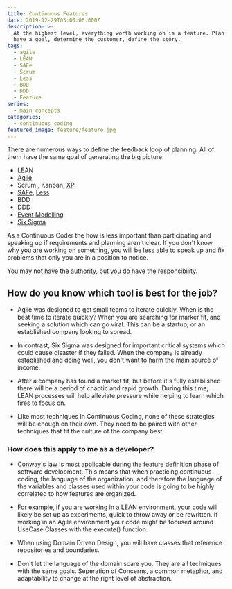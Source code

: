 ```yaml
---
title: Continuous Features
date: 2019-12-29T03:00:06.000Z
description: >-
  At the highest level, everything worth working on is a feature. Plan them out,
  have a goal, determine the customer, define the story.
tags:
  - agile
  - LEAN
  - SAFe
  - Scrum
  - Less
  - BDD
  - DDD
  - Feature
series:
  - main concepts
categories:
  - continuous coding
featured_image: feature/feature.jpg
---
```


There are numerous ways to define the feedback loop of planning. All of them have the same goal of generating the big picture.

- LEAN
- [Agile](/posts/agile)
- Scrum , Kanban, [XP](https://ronjeffries.com/xprog/what-is-extreme-programming/)
- [SAFe](https://www.scaledagileframework.com/), [Less](https://less.works/)
- BDD
- DDD
- [Event Modelling](https://eventmodeling.org/)
- [Six Sigma](https://en.wikipedia.org/wiki/Six_Sigma)

As a Continuous Coder the how is less important than participating and speaking up if requirements and planning aren't clear. If you don't know why you are working on something, you will be less able to speak up and fix problems that only you are in a position to notice.

You may not have the authority, but you do have the responsibility.


## How do you know which tool is best for the job?

  * Agile was designed to get small teams to iterate quickly.
When is the best time to iterate quickly? When you are searching for marker fit, and seeking a solution which can go viral. This can be a startup, or an established company looking to spread.
  * In contrast, Six Sigma was designed for important critical systems which could cause disaster if they failed. When the company is already established and doing well, you don't want to harm the main source of income.
  * After a company has found a market fit, but before it's fully established there will be a period of chaotic and rapid growth. During this time, LEAN processes will help alleviate pressure while helping to learn which fires to focus on.

  * Like most techniques in Continuous Coding, none of these strategies will be enough on their own. They need to be paired with other techniques that fit the culture of the company best.


### How does this apply to me as a developer?

- [Conway's law](https://en.wikipedia.org/wiki/Conway%27s_law) is most applicable during the feature definition phase of software development. This means that when practicing continuous coding, the language of the organization, and therefore the language of the variables and classes used within your code is going to be highly correlated to how features are organized.

 - For example, if you are working in a LEAN environment, your code will likely be set up as experiments, quick to throw away or be rewritten. If working in an Agile environment your code might be focused around UseCase Classes with the execute() function.

 - When using Domain Driven Design, you will have classes that reference repositories and boundaries.

 - Don't let the language of the domain scare you. They are all techniques with the same goals. Seperation of Concerns, a common metaphor, and adaptability to change at the right level of abstraction.
